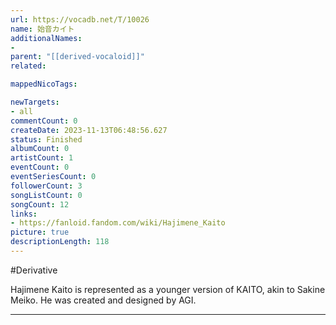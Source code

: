 ```yaml
---
url: https://vocadb.net/T/10026
name: 始音カイト
additionalNames: 
- 
parent: "[[derived-vocaloid]]"
related:

mappedNicoTags:

newTargets:
- all
commentCount: 0
createDate: 2023-11-13T06:48:56.627
status: Finished
albumCount: 0
artistCount: 1
eventCount: 0
eventSeriesCount: 0
followerCount: 3
songListCount: 0
songCount: 12
links: 
- https://fanloid.fandom.com/wiki/Hajimene_Kaito
picture: true
descriptionLength: 118
---
```


#Derivative

Hajimene Kaito is represented as a younger version of KAITO, akin to Sakine Meiko. He was created and designed by AGI.

---

